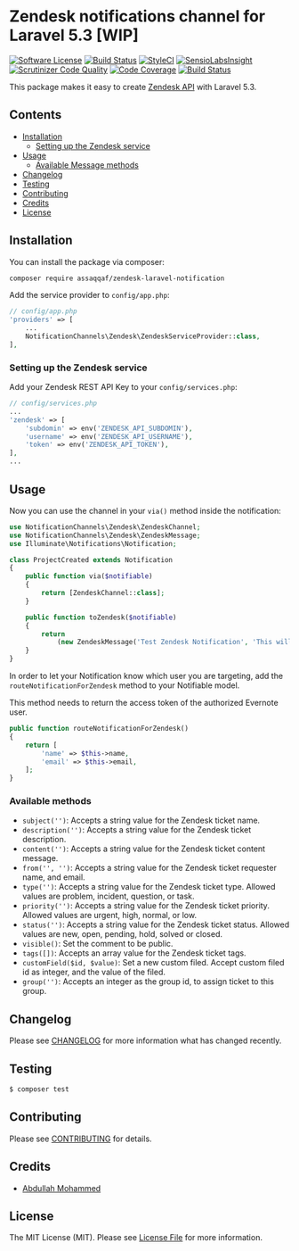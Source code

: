 # Zendesk notifications channel for Laravel 5.3 [WIP]

[![Software License](https://img.shields.io/badge/license-MIT-brightgreen.svg?style=flat-square)](LICENSE.md)
[![Build Status](https://travis-ci.org/assaqqaf/zendesk.svg?branch=master)](https://travis-ci.org/assaqqaf/zendesk)
[![StyleCI](https://styleci.io/repos/78912239/shield?branch=master)](https://styleci.io/repos/78912239)
[![SensioLabsInsight](https://insight.sensiolabs.com/projects/15d138a5-3c27-4167-a5ce-1c559ae5311f/mini.png)](https://insight.sensiolabs.com/projects/15d138a5-3c27-4167-a5ce-1c559ae5311f)
[![Scrutinizer Code Quality](https://scrutinizer-ci.com/g/assaqqaf/zendesk/badges/quality-score.png?b=master)](https://scrutinizer-ci.com/g/assaqqaf/zendesk/?branch=master)
[![Code Coverage](https://scrutinizer-ci.com/g/assaqqaf/zendesk/badges/coverage.png?b=master)](https://scrutinizer-ci.com/g/assaqqaf/zendesk/?branch=master)
[![Build Status](https://scrutinizer-ci.com/g/assaqqaf/zendesk/badges/build.png?b=master)](https://scrutinizer-ci.com/g/assaqqaf/zendesk/build-status/master)

This package makes it easy to create [Zendesk API](https://developer.zendesk.com/) with Laravel 5.3.

## Contents

- [Installation](#installation)
    - [Setting up the Zendesk service](#setting-up-the-zendesk-service)
- [Usage](#usage)
	- [Available Message methods](#available-message-methods)
- [Changelog](#changelog)
- [Testing](#testing)
- [Contributing](#contributing)
- [Credits](#credits)
- [License](#license)


## Installation

You can install the package via composer:

``` bash
composer require assaqqaf/zendesk-laravel-notification
```

Add the service provider to `config/app.php`:

```php
// config/app.php
'providers' => [
    ...
    NotificationChannels\Zendesk\ZendeskServiceProvider::class,
],
```

### Setting up the Zendesk service

Add your Zendesk REST API Key to your `config/services.php`:

```php
// config/services.php
...
'zendesk' => [
    'subdomin' => env('ZENDESK_API_SUBDOMIN'),
    'username' => env('ZENDESK_API_USERNAME'),
    'token' => env('ZENDESK_API_TOKEN'),
],
...
```


## Usage

Now you can use the channel in your `via()` method inside the notification:

``` php
use NotificationChannels\Zendesk\ZendeskChannel;
use NotificationChannels\Zendesk\ZendeskMessage;
use Illuminate\Notifications\Notification;

class ProjectCreated extends Notification
{
    public function via($notifiable)
    {
        return [ZendeskChannel::class];
    }

    public function toZendesk($notifiable)
    {
        return
            (new ZendeskMessage('Test Zendesk Notification', 'This will be sent as ticket body'));
    }
}
```

In order to let your Notification know which user you are targeting, add the `routeNotificationForZendesk` method to your Notifiable model.

This method needs to return the access token of the authorized Evernote user.

```php
public function routeNotificationForZendesk()
{
    return [
        'name' => $this->name,
        'email' => $this->email,
    ];
}
```

### Available methods

- `subject('')`: Accepts a string value for the Zendesk ticket name.
- `description('')`: Accepts a string value for the Zendesk ticket description.
- `content('')`: Accepts a string value for the Zendesk ticket content message.
- `from('', '')`: Accepts a string value for the Zendesk ticket requester name, and email.
- `type('')`:  Accepts a string value for the Zendesk ticket type. Allowed values are problem, incident, question, or task.
- `priority('')`: Accepts a string value for the Zendesk ticket priority. Allowed values are urgent, high, normal, or low.
- `status('')`: Accepts a string value for the Zendesk ticket status. Allowed values are new, open, pending, hold, solved or closed.
- `visible()`: Set the comment to be public.
- `tags([])`: Accepts an array value for the Zendesk ticket tags.
- `customField($id, $value)`: Set a new custom filed. Accept custom filed id as integer, and the value of the filed.
- `group('')`: Accepts an integer as the group id, to assign ticket to this group.


## Changelog

Please see [CHANGELOG](CHANGELOG.md) for more information what has changed recently.

## Testing

``` bash
$ composer test
```

## Contributing

Please see [CONTRIBUTING](CONTRIBUTING.md) for details.

## Credits

- [Abdullah Mohammed](https://github.com/assaqqaf)

## License

The MIT License (MIT). Please see [License File](LICENSE.md) for more information.
